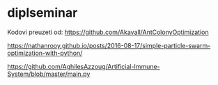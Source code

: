 # diplseminar

Kodovi preuzeti od:
https://github.com/Akavall/AntColonyOptimization

https://nathanrooy.github.io/posts/2016-08-17/simple-particle-swarm-optimization-with-python/

https://github.com/AghilesAzzoug/Artificial-Immune-System/blob/master/main.py

